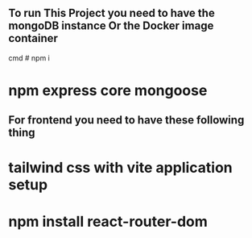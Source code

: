 ## To run This Project you need to have the mongoDB instance Or the Docker image container
cmd # npm i 
# npm express core mongoose 
## For frontend you need to have these following thing
# tailwind css with vite application setup
# npm install react-router-dom 
